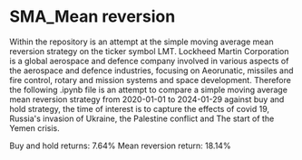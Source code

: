 # SMA_Mean reversion
Within the repository is an attempt at the simple moving average mean reversion strategy on the ticker symbol LMT.
Lockheed Martin Corporation is a global aerospace and defence company involved in various aspects of the aerospace and defence industries, focusing on Aeorunatic, missiles and fire control, rotary and mission systems and space development.
Therefore the following .ipynb file is an attempt to compare a simple moving average mean reversion strategy from 2020-01-01 to 2024-01-29 against buy and hold strategy, the time of interest is to capture the effects of covid 19, Russia's invasion of Ukraine, the Palestine conflict and The start of the Yemen crisis.

Buy and hold returns: 7.64%
Mean reversion return: 18.14%
